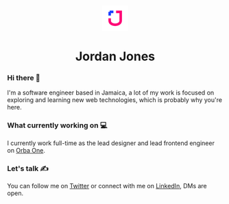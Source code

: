 
<p align="center">
  <a href="https://heyjordn.com">
    <img alt="JordanJones" src="https://github.com/heyjordn/heyjordn/blob/master/static/apple-icon-120x120.png" width="60" />
  </a>
</p>
<h1 align="center">
  Jordan Jones
</h1>

### Hi there 🌊

I'm a software engineer based in Jamaica, a lot of my work is focused on exploring and learning new web technologies, which is probably why you're here.

### What currently working on 💻

I currently work full-time as the lead designer and lead frontend engineer on [Orba One](https://orbaone.com).

### Let's talk ✍️

You can follow me on [Twitter](https://twitter.com/jord_njones) or connect with me on [LinkedIn](https://www.linkedin.com/in/jordan-jones-b44722114/), DMs are open.

